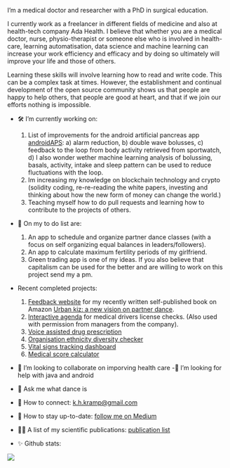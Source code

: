 I’m a medical doctor and researcher with a PhD in surgical education. 

I currently work as a freelancer in different fields of medicine and also at health-tech company Ada Health. I believe that whether you are a medical doctor, nurse, physio-therapist or someone else who is involved in health-care, learning automatisation, data science and machine learning can increase your work efficiency and efficacy and by doing so ultimately will improve your life and those of others. 

Learning these skills will involve learning how to read and write code. This can be a complex task at times. However, the establishment and continual development of the open source community shows us that people are happy to help others, that people are good at heart, and that if we join our efforts nothing is impossible. 

- 🛠️ I’m currently working on:
  1) List of improvements for the android artificial pancreas app [androidAPS](https://github.com/nightscout/AndroidAPS): a) alarm reduction, b) double wave bolusses, c) feedback to the loop from body activity retrieved from sportwatch, d) I also wonder wether machine learning analysis of bolussing, basals, activity, intake and sleep pattern can be used to reduce fluctuations with the loop.  
  2) Im increasing my knowledge on blockchain technology and crypto (solidity coding, re-re-reading the white papers, investing and thinking about how the new form of money can change the world.)   
  3) Teaching myself how to do pull requests and learning how to contribute to the projects of others. 

- 📕 On my to do list are: 
  1) An app to schedule and organize partner dance classes (with a focus on self organizing equal balances in leaders/followers).
  2) An app to calculate maximum fertility periods of my girlfriend.
  3) Green trading app is one of my ideas. If you also believe that capitalism can be used for the better and are willing to work on this project send my a pm. 

- Recent completed projects:
  1) [Feedback website](https://github.com/KelvinKramp/BookFeedback) for my recently written self-published book on Amazon [Urban kiz: a new vision on partner dance](https://www.amazon.com/Urban-Kiz-vision-partner-dance/dp/9090344306). 
  2) [Interactive agenda](https://github.com/KelvinKramp/ConsultationSchedulingApp) for medical drivers license checks. (Also used with permission from managers from the company). 
  3) [Voice assisted drug prescription](https://github.com/KelvinKramp/voice-assisted-drug-prescription)
  4) [Organisation ethnicity diversity checker](https://github.com/KelvinKramp/ethnicity-detector)
  5) [Vital signs tracking dashboard](https://github.com/KelvinKramp/vital-signs-Dash-python)
  6) [Medical score calculator](https://github.com/KelvinKramp/OPS-calculator) 

- :hospital: I’m looking to collaborate on imporving health care
-:mag_right: I’m looking for help with java and android
- 💬 Ask me what dance is
- 🔗 How to connect: k.h.kramp@gmail.com
- :newspaper: How to stay up-to-date: [follow me on Medium](https://k-h-kramp.medium.com/)
- 👨‍💻 A list of my scientific publications: [publication list](https://github.com/KelvinKramp/Publications) 
- ✨ Github stats: 
<img src="https://github-readme-stats.vercel.app/api?username=KelvinKramp&&show_icons=true&title_color=ffffff&icon_color=bb2acf&text_color=daf7dc&bg_color=151515">

